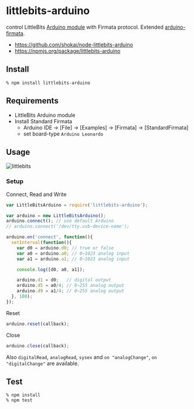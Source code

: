 littlebits-arduino
==================
control LittleBits [Arduino module](http://littlebits.cc/kits/arduino-coding-kit) with Firmata protocol. Extended [arduino-firmata](https://www.npmjs.com/package/arduino-firmata).

- https://github.com/shokai/node-littlebits-arduino
- https://npmjs.org/package/littlebits-arduino


Install
-------

    % npm install littlebits-arduino


Requirements
------------

* LittleBits Arduino module
* Install Standard Firmata
  * Arduino IDE -> [File] -> [Examples] -> [Firmata] -> [StandardFirmata]
  * set board-type `Arduino Leonardo`


Usage
-----

![littlebits](http://gyazo.com/a1b2c1c6fda692469fe72cb9dd77517e.png)

### Setup

Connect, Read and Write

```javascript
var LittleBitsArduino = require('littlebits-arduino');

var arduino = new LittleBitsArduino();
arduino.connect(); // use default Arduino
// arduino.connect('/dev/tty.usb-device-name');

arduino.on('connect', function(){
  setInterval(function(){
    var d0 = arduino.d0; // true or false
    var a0 = arduino.a0; // 0~1023 analog input
    var a1 = arduino.a1; // 0~1023 analog input

    console.log([d0, a0, a1]);

    arduino.d1 = d0;   // digital output
    arduino.d5 = a0/4; // 0~255 analog output
    arduino.d9 = a1/4; // 0~255 analog output
  }, 100);
});
```


Reset

```javascript
arduino.reset(callback);
```

Close

```javascript
arduino.close(callback);
```

Also `digitalRead`, `analogRead`, `sysex` and `on "analogChange"`, `on "digitalChange"` are available.


Test
----

    % npm install
    % npm test
